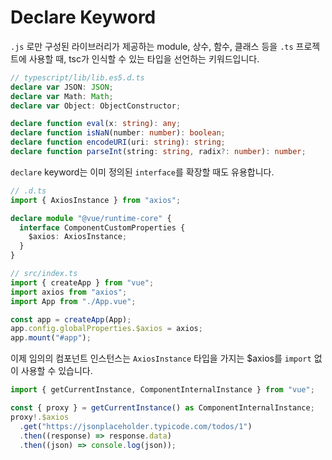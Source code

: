 # Declare Keyword

`.js` 로만 구성된 라이브러리가 제공하는 module, 상수, 함수, 클래스 등을 `.ts` 프로젝트에 사용할 때, tsc가 인식할 수 있는 타입을 선언하는 키워드입니다.

```ts
// typescript/lib/lib.es5.d.ts
declare var JSON: JSON;
declare var Math: Math;
declare var Object: ObjectConstructor;

declare function eval(x: string): any;
declare function isNaN(number: number): boolean;
declare function encodeURI(uri: string): string;
declare function parseInt(string: string, radix?: number): number;
```

`declare` keyword는 이미 정의된 `interface`를 확장할 때도 유용합니다.

```ts
// .d.ts
import { AxiosInstance } from "axios";

declare module "@vue/runtime-core" {
  interface ComponentCustomProperties {
    $axios: AxiosInstance;
  }
}
```

```ts
// src/index.ts
import { createApp } from "vue";
import axios from "axios";
import App from "./App.vue";

const app = createApp(App);
app.config.globalProperties.$axios = axios;
app.mount("#app");
```

이제 임의의 컴포넌트 인스턴스는 `AxiosInstance` 타입을 가지는 $axios를 `import` 없이 사용할 수 있습니다.

```ts
import { getCurrentInstance, ComponentInternalInstance } from "vue";

const { proxy } = getCurrentInstance() as ComponentInternalInstance;
proxy!.$axios
  .get("https://jsonplaceholder.typicode.com/todos/1")
  .then((response) => response.data)
  .then((json) => console.log(json));
```
